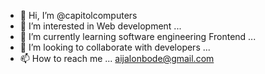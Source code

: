 - 👋 Hi, I’m @capitolcomputers
- 👀 I’m interested in Web development ...
- 🌱 I’m currently learning software engineering Frontend ...
- 💞️ I’m looking to collaborate with developers ...
- 📫 How to reach me ... aijalonbode@gmail.com 

<!---
capitolcomputers/capitolcomputers is a ✨ special ✨ repository because its `README.md` (this file) appears on your GitHub profile.
You can click the Preview link to take a look at your changes.
--->
